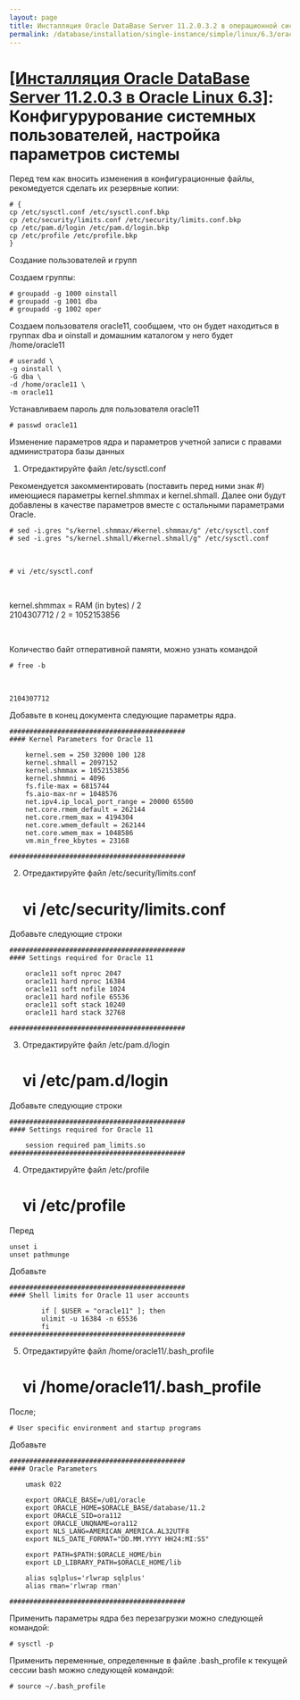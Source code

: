 ```yaml
---
layout: page
title: Инсталляция Oracle DataBase Server 11.2.0.3.2 в операционной системе Oracle Linux 6.3 x86_64
permalink: /database/installation/single-instance/simple/linux/6.3/oracle/12.1/prepare-kernel-parameters-and-user-environments/
---
```


# <a href="/database/installation/single-instance/simple/linux/6.3/oracle/12.1/">[Инсталляция Oracle DataBase Server 11.2.0.3 в Oracle Linux 6.3]</a>: Конфигурурование системных пользователей, настройка параметров системы


Перед тем как вносить изменения в конфигурационные файлы, рекомедуется сделать их резервные копии:


	# {
	cp /etc/sysctl.conf /etc/sysctl.conf.bkp
	cp /etc/security/limits.conf /etc/security/limits.conf.bkp
	cp /etc/pam.d/login /etc/pam.d/login.bkp
	cp /etc/profile /etc/profile.bkp
	}


Создание пользователей и групп


Создаем группы:

	# groupadd -g 1000 oinstall
	# groupadd -g 1001 dba
	# groupadd -g 1002 oper



Создаем пользователя oracle11, сообщаем, что он будет находиться в группах dba и oinstall и домашним каталогом у него будет /home/oracle11


	# useradd \
	-g oinstall \
	-G dba \
	-d /home/oracle11 \
	-m oracle11

Устанавливаем пароль для пользователя oracle11


	# passwd oracle11

Изменение параметров ядра и параметров учетной записи с правами администратора базы данных


1) Отредактируйте файл  /etc/sysctl.conf


Рекомендуется закомментировать (поставить перед ними знак #) имеющиеся параметры kernel.shmmax и kernel.shmall. Далее они будут добавлены в качестве параметров вместе с остальными параметрами Oracle.

	# sed -i.gres "s/kernel.shmmax/#kernel.shmmax/g" /etc/sysctl.conf
	# sed -i.gres "s/kernel.shmall/#kernel.shmall/g" /etc/sysctl.conf

<br/>

	# vi /etc/sysctl.conf

<br/>

kernel.shmmax = RAM (in bytes) / 2  
2104307712 / 2 = 1052153856



<br/>

Количество байт отперативной памяти, можно узнать командой

	# free -b

<br/>

	2104307712

Добавьте в конец документа следующие параметры ядра.


	############################################
	#### Kernel Parameters for Oracle 11

		kernel.sem = 250 32000 100 128
		kernel.shmall = 2097152
		kernel.shmmax = 1052153856
		kernel.shmmni = 4096
		fs.file-max = 6815744
		fs.aio-max-nr = 1048576
		net.ipv4.ip_local_port_range = 20000 65500
		net.core.rmem_default = 262144
		net.core.rmem_max = 4194304
		net.core.wmem_default = 262144
		net.core.wmem_max = 1048586
		vm.min_free_kbytes = 23168

	############################################


2) Отредактируйте файл  /etc/security/limits.conf

	# vi /etc/security/limits.conf

Добавьте следующие строки


	############################################
	#### Settings required for Oracle 11

		oracle11 soft nproc 2047
		oracle11 hard nproc 16384
		oracle11 soft nofile 1024
		oracle11 hard nofile 65536
		oracle11 soft stack 10240
		oracle11 hard stack 32768

	############################################


3) Отредактируйте файл  /etc/pam.d/login

	# vi /etc/pam.d/login

Добавьте следующие строки

	############################################
	#### Settings required for Oracle 11

	    session required pam_limits.so
	############################################


4) Отредактируйте файл /etc/profile

	# vi /etc/profile


Перед

	unset i
	unset pathmunge


Добавьте

	############################################
	#### Shell limits for Oracle 11 user accounts

	        if [ $USER = "oracle11" ]; then
	        ulimit -u 16384 -n 65536
	        fi
	############################################


5) Отредактируйте файл /home/oracle11/.bash_profile

	#  vi /home/oracle11/.bash_profile



После;

	# User specific environment and startup programs


Добавьте


	############################################
	#### Oracle Parameters

	    umask 022

	    export ORACLE_BASE=/u01/oracle
	    export ORACLE_HOME=$ORACLE_BASE/database/11.2
	    export ORACLE_SID=ora112
	    export ORACLE_UNQNAME=ora112
	    export NLS_LANG=AMERICAN_AMERICA.AL32UTF8
	    export NLS_DATE_FORMAT="DD.MM.YYYY HH24:MI:SS"

	    export PATH=$PATH:$ORACLE_HOME/bin
	    export LD_LIBRARY_PATH=$ORACLE_HOME/lib

		alias sqlplus='rlwrap sqlplus'
		alias rman='rlwrap rman'

	############################################



Применить параметры ядра без перезагрузки можно следующей командой:

	# sysctl -p

Применить переменные, определенные в файле .bash_profile к текущей сессии bash можно следующей командой:

	# source ~/.bash_profile
